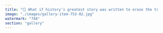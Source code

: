 ```yaml
---
title: "🪞 What if history’s greatest story was written to erase the truth — not to reveal it?<br /><br />Let’s consider a scenario:<br /><br />➡️ A powerful royal son — the last heir of the most influential woman in the ancient world — realizes that his mother's legacy is too politically dangerous to survive in the new imperial order.<br /><br />So he does the only thing that guarantees survival and power:<br />🔹 He erases the link.<br />🔹 He rewrites the story.<br />🔹 He creates a new narrative — one rooted in mysticism, humility, and spiritual purity.<br /><br />But behind that new figure — Jesus, the 'Son of God' — was once the son of Cleopatra.<br />A man born from divine femininity and political genius.<br /><br />To take power cleanly, he had to break the bloodline publicly.<br />And to do that, he had to reshape time itself.<br /><br />⏳ 'Gods' time' made it possible to mask the dates, to turn 5 years into 35, to cloud generations with myth.<br /><br />👉 The result? A total reinvention of identity — from royal heir to messianic figure. From Egyptian legacy to Roman-compatible religion.<br /><br />We often say that history is written by the victors.<br />But sometimes, it’s written by the heirs — the ones smart enough to become the myth before someone else writes it for them.<br /><br /><br />#SymbolicThinking <br />#HistoricalNarrative <br />#Cleopatra <br />#Jesus <br />#TimeAndPower <br />#AlternativeHistory <br />#LeadershipThroughMyth"
image: "./images/gallery-item-753-02.jpg"
watermark: "748"
section: "gallery"
---
```

